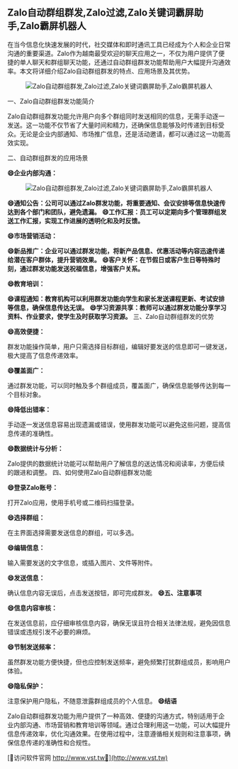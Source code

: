 ## **Zalo自动群组群发,Zalo过滤,Zalo关键词霸屏助手,Zalo霸屏机器人**

在当今信息化快速发展的时代，社交媒体和即时通讯工具已经成为个人和企业日常沟通的重要渠道。Zalo作为越南最受欢迎的聊天应用之一，不仅为用户提供了便捷的单人聊天和群组聊天功能，还通过自动群组群发功能帮助用户大幅提升沟通效率。本文将详细介绍Zalo自动群组群发的特点、应用场景及其优势。

 <center><img src="https://vst.tw/MP4/tuiguang/png/1.png" alt="Zalo自动群组群发,Zalo过滤,Zalo关键词霸屏助手,Zalo霸屏机器人"></center>

一、Zalo自动群组群发功能简介

Zalo自动群组群发功能允许用户向多个群组同时发送相同的信息，无需手动逐一发送。这一功能不仅节省了大量时间和精力，还确保信息能够及时传递到目标受众。无论是企业内部通知、市场推广信息，还是活动邀请，都可以通过这一功能高效实现。

二、自动群组群发的应用场景

**😄企业内部沟通：**

 <center><img src="https://vst.tw/MP4/tuiguang/png/2.png" alt="Zalo自动群组群发,Zalo过滤,Zalo关键词霸屏助手,Zalo霸屏机器人"></center>

**😄通知公告：公司可以通过Zalo群发功能，将重要通知、会议安排等信息快速传达到各个部门和团队，避免遗漏。**
**😄工作汇报：员工可以定期向多个管理群组发送工作汇报，实现工作进展的透明化和及时反馈。**

**😄市场营销活动：**

**😄新品推广：企业可以通过群发功能，将新产品信息、优惠活动等内容迅速传递给潜在客户群体，提升营销效果。**
**😄客户关怀：在节假日或客户生日等特殊时刻，通过群发功能发送祝福信息，增强客户关系。**

**😄教育培训：**

**😄课程通知：教育机构可以利用群发功能向学生和家长发送课程更新、考试安排等信息，确保信息传达无误。**
**😄学习资源共享：教师可以通过群发功能分享学习资料、作业要求，使学生及时获取学习资源。**
三、Zalo自动群组群发的优势

**😄高效便捷：**

群发功能操作简单，用户只需选择目标群组，编辑好要发送的信息即可一键发送，极大提高了信息传递效率。

**😄覆盖面广：**

通过群发功能，可以同时触及多个群组成员，覆盖面广，确保信息能够传达到每一个目标对象。

**😄降低出错率：**

手动逐一发送信息容易出现遗漏或错误，使用群发功能可以避免这些问题，提高信息传递的准确性。

**😄数据统计与分析：**

Zalo提供的数据统计功能可以帮助用户了解信息的送达情况和阅读率，方便后续的跟进和调整。
四、如何使用Zalo自动群组群发功能

**😄登录Zalo账号：**

打开Zalo应用，使用手机号或二维码扫描登录。

**😄选择群组：**

在主界面选择需要发送信息的群组，可以多选。

**😄编辑信息：**

输入需要发送的文字信息，或插入图片、文件等附件。

**😄发送信息：**

确认信息内容无误后，点击发送按钮，即可完成群发。
**😄五、注意事项**

**😄信息内容审核：**

在发送信息前，应仔细审核信息内容，确保无误且符合相关法律法规，避免因信息错误或违规引发不必要的麻烦。

**😄节制发送频率：**

虽然群发功能方便快捷，但也应控制发送频率，避免频繁打扰群组成员，影响用户体验。

**😄隐私保护：**

注意保护用户隐私，不随意泄露群组成员的个人信息。
**😄结语**

Zalo自动群组群发功能为用户提供了一种高效、便捷的沟通方式，特别适用于企业内部沟通、市场营销和教育培训等领域。通过合理利用这一功能，可以大幅提升信息传递效率，优化沟通效果。在使用过程中，注意遵循相关规则和注意事项，确保信息传递的准确性和合规性。


[👻访问软件官网 http://www.vst.tw👻](http://www.vst.tw)
